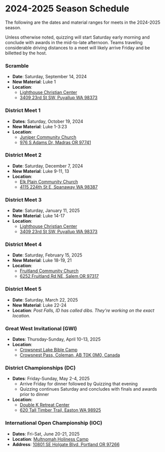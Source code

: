 # 2024-2025 Season Schedule

The following are the dates and material ranges for meets in the 2024-2025 season.

Unless otherwise noted, quizzing will start Saturday early morning and conclude with awards in the mid-to-late afternoon. Teams traveling considerable driving distances to a meet will likely arrive Friday and be billetted by the host.

### Scramble

- **Date**: Saturday, September 14, 2024
- **New Material**: Luke 1
- **Location**:
    - [Lighthouse Christian Center](https://lighthousehome.org)
    - [3409 23rd St SW, Puyallup WA 98373](https://google.com/maps/dir//3409+23rd+St+SW,+Puyallup+WA+98373)

### District Meet 1

- **Dates**: Saturday, October 19, 2024
- **New Material**: Luke 1-3:23
- **Location**:
    - [Juniper Community Church](https://junipercc.com)
    - [976 S Adams Dr, Madras OR 97741](https://google.com/maps/dir//976+S+Adams+Dr,+Madras+OR+97741)

### District Meet 2

- **Date**: Saturday, December 7, 2024
- **New Material**: Luke 9-11, 13
- **Location**:
    - [Elk Plain Community Church](http://elkplain.org/)
    - [4115 224th St E, Spanaway WA 98387](https://google.com/maps/dir//4115+224th+St+E,+Spanaway+WA+98387)

### District Meet 3

- **Date**: Saturday, January 11, 2025
- **New Material**: Luke 14-17
- **Location**:
    - [Lighthouse Christian Center](https://lighthousehome.org)
    - [3409 23rd St SW, Puyallup WA 98373](https://google.com/maps/dir//3409+23rd+St+SW,+Puyallup+WA+98373)

### District Meet 4

- **Date**: Saturday, February 15, 2025
- **New Material**: Luke 18-19, 21
- **Location**:
    - [Fruitland Community Church](https://fruitlandcommunitychurch.org)
    - [6252 Fruitland Rd NE, Salem OR 97317](https://google.com/maps/dir//6252+Fruitland+Rd+NE,+Salem+OR+97317)

### District Meet 5

- **Date**: Saturday, March 22, 2025
- **New Material**: Luke 22-24
- **Location**: *Post Falls, ID has called dibs. They're working on the exact location.*

### Great West Invitational (GWI)

- **Dates**: Thursday-Sunday, April 10-13, 2025
- **Location**:
    - [Crowsnest Lake Bible Camp](https://crowcamp.ca)
    - [Crowsnest Pass, Coleman, AB T0K 0M0, Canada](https://google.com/maps/dir//Crowsnest+Lake+Bible+Camp/@49.6255545,-114.661002,17z)

### District Championships (DC)

- **Dates**: Friday-Sunday, May 2-4, 2025
    - Arrive Friday for dinner followed by Quizzing that evening
    - Quizzing continues Saturday and concludes with finals and awards prior to dinner
- **Location:**
    - [Double K Retreat Center](https://doublek.org)
    - [620 Tall Timber Trail, Easton WA 98925](https://google.com/maps/dir//Double+K+Retreat+Center,+620+Tall+Timber+Trail,+Easton+WA+98925)

### International Open Championship (IOC)

- **Dates**: Fri-Sat, June 20-21, 2025
- **Location**: [Multnomah Holiness Camp](http://multnomahholiness.org)
- **Address**: [10801 SE Holgate Blvd, Portland OR 97266](https://google.com/maps/dir/10801+SE+Holgate+Blvd,+Portland+OR+97266)
